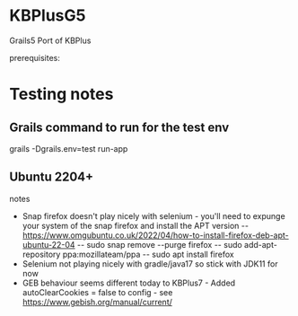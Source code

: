 # KBPlusG5
Grails5 Port of KBPlus

prerequisites:


# Testing notes

## Grails command to run for the test env

  grails -Dgrails.env=test run-app


## Ubuntu 2204+

notes 

- Snap firefox doesn't play nicely with selenium - you'll need to expunge your system of the snap firefox and install the APT version
-- https://www.omgubuntu.co.uk/2022/04/how-to-install-firefox-deb-apt-ubuntu-22-04
-- sudo snap remove --purge firefox
-- sudo add-apt-repository ppa:mozillateam/ppa
-- sudo apt install firefox
- Selenium not playing nicely with gradle/java17 so stick with JDK11 for now
- GEB behaviour seems different today to KBPlus7 - Added autoClearCookies = false to config - see https://www.gebish.org/manual/current/
